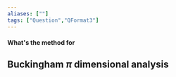```yaml
---
aliases: [""]
tags: ["Question","QFormat3"]
---
```


#### What's the method for
## Buckingham $\pi$ dimensional analysis


